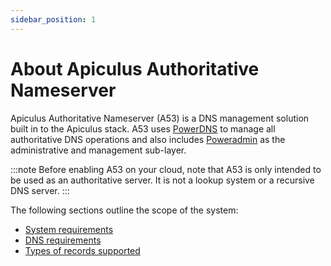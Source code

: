 ```yaml
---
sidebar_position: 1
---
```

# About Apiculus Authoritative Nameserver

Apiculus Authoritative Nameserver (A53) is a DNS management solution built in to the Apiculus stack. A53 uses [PowerDNS](https://www.powerdns.com/) to manage all authoritative DNS operations and also includes [Poweradmin](https://poweradmin.org/) as the administrative and management sub-layer.

:::note
Before enabling A53 on your cloud, note that A53 is only intended to be used as an authoritative server. It is not a lookup system or a recursive DNS server.
:::

The following sections outline the scope of the system:

- [System requirements](SystemRequirements)
- [DNS requirements](DNSRequirements)
- [Types of records supported](SupportedRecordTypes)
